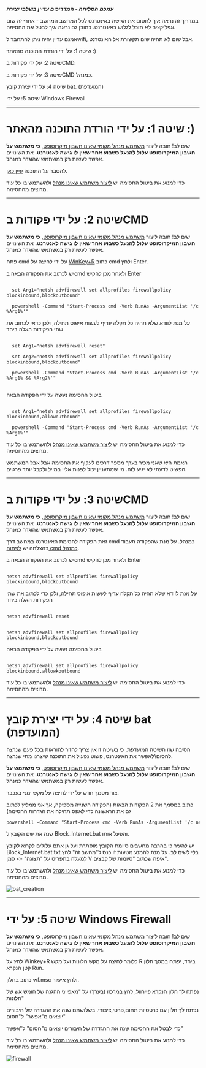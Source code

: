 **_עמכם הסליחה - המדריכים עדיין בשלבי יצירה_**

במדריך זה נראה איך לחסום את הגישה באינטרנט לכל המחשב המחשב - אחרי זה שום אפליקציה לא תוכל לגלוש באינטרנט. כמובן גם נראה איך לבטל את החסימה.

אמנם עדיין יהיה ניתן להתחבר לwifi, אבל שום לא תהיה שום תקשורת אל האינטרנט.

שיטה 1: על ידי הורדת התוכנה מהאתר :)

שיטה 2: על ידי פקודות בCMD.

שיטה 3: על ידי פקודות בCMD כמנהל.

שיטה 4: על ידי יצירת קובץ bat. (המועדפת)

שיטה 5: על ידי Windows Firewall

---

# שיטה 1: על ידי הורדת התוכנה מהאתר :)

שים לב! חובה ליצור [משתמש מנהל מקומי שאינו חשבון מיקרוסופט](https://koshernet.github.io/2023/05/07/%D7%9E%D7%93%D7%A8%D7%99%D7%9A-%D7%9C%D7%99%D7%A6%D7%99%D7%A8%D7%AA-%D7%9E%D7%A9%D7%AA%D7%9E%D7%A9-%D7%97%D7%93%D7%A9-%D7%91%D7%9E%D7%97%D7%A9%D7%91.html), **כי משתמש על חשבון המיקרוסופט עלול להנעל כשבוע אחר שאין לו גישה לאנטרנט.** את השינויים אפשר לעשות רק במשתמש שהוגדר כמנהל.

להסבר על התוכנה [עיין כאן](https://koshernet.github.io/2023/10/07/%D7%94%D7%9E%D7%93%D7%A8%D7%99%D7%9A-%D7%94%D7%9E%D7%9C%D7%90-%D7%94%D7%A7%D7%A6%D7%A8-%D7%9C%D7%A0%D7%99%D7%94%D7%95%D7%9C-%D7%94%D7%97%D7%A1%D7%99%D7%9E%D7%94-%D7%91%D7%9E%D7%97%D7%A9%D7%91.html).

כדי למנוע את ביטול החסימה יש [ליצור משתמש שאינו מנהל](https://koshernet.github.io/2023/05/07/%D7%9E%D7%93%D7%A8%D7%99%D7%9A-%D7%9C%D7%99%D7%A6%D7%99%D7%A8%D7%AA-%D7%9E%D7%A9%D7%AA%D7%9E%D7%A9-%D7%97%D7%93%D7%A9-%D7%91%D7%9E%D7%97%D7%A9%D7%91.html) ולהשתמש בו כל עוד מרוצים מהחסימה.

---

#  שיטה 2: על ידי פקודות בCMD

שים לב! חובה ליצור [משתמש מנהל מקומי שאינו חשבון מיקרוסופט](https://koshernet.github.io/2023/05/07/%D7%9E%D7%93%D7%A8%D7%99%D7%9A-%D7%9C%D7%99%D7%A6%D7%99%D7%A8%D7%AA-%D7%9E%D7%A9%D7%AA%D7%9E%D7%A9-%D7%97%D7%93%D7%A9-%D7%91%D7%9E%D7%97%D7%A9%D7%91.html), **כי משתמש על חשבון המיקרוסופט עלול להנעל כשבוע אחר שאין לו גישה לאנטרנט.** את השינויים אפשר לעשות רק במשתמש שהוגדר כמנהל.

פתח cmd על ידי לחיצה על [WinKey+R](https://koshernet.github.io/2023/05/07/%D7%9C%D7%A4%D7%AA%D7%95%D7%97-CMD-%D7%9B%D7%9E%D7%A0%D7%94%D7%9C.html#%D7%A9%D7%99%D7%98%D7%94-2-%D7%93%D7%A8%D7%9A-run-winkeyr-%D7%94%D7%9E%D7%95%D7%A2%D7%93%D7%A4%D7%AA) כתוב cmd ולחץ Enter.

יש לכתוב את הפקודה הבאה בcmd ולאחר מכן להקיש Enter

<div class="code_div" dir="ltr">
<code class="language-cmd">
  set Arg1="netsh advfirewall set allprofiles firewallpolicy blockinbound,blockoutbound" <br>
  powershell -Command "Start-Process cmd -Verb RunAs -ArgumentList '/c %Arg1%'"
</code>
</div>

על מנת לוודא שלא תהיה כל תקלה עדיף לעשות איפוס תחילה, ולכן כדאי לכתוב את שתי הפקודות האלה ביחד

<div class="code_div" dir="ltr">
<code class="language-cmd">
  set Arg1="netsh advfirewall reset" <br>
  set Arg2="netsh advfirewall set allprofiles firewallpolicy blockinbound,blockoutbound" <br>
  powershell -Command "Start-Process cmd -Verb RunAs -ArgumentList '/c %Arg1% && %Arg2%'"

</code>
</div>

ביטול החסימה נעשה על ידי הפקודה הבאה

<div class="code_div" dir="ltr">
<code class="language-cmd">
  set Arg1="netsh advfirewall set allprofiles firewallpolicy blockinbound,allowoutbound" <br>
  powershell -Command "Start-Process cmd -Verb RunAs -ArgumentList '/c %Arg1%'"
</code>
</div>

כדי למנוע את ביטול החסימה יש [ליצור משתמש שאינו מנהל](https://koshernet.github.io/2023/05/07/%D7%9E%D7%93%D7%A8%D7%99%D7%9A-%D7%9C%D7%99%D7%A6%D7%99%D7%A8%D7%AA-%D7%9E%D7%A9%D7%AA%D7%9E%D7%A9-%D7%97%D7%93%D7%A9-%D7%91%D7%9E%D7%97%D7%A9%D7%91.html) ולהשתמש בו כל עוד מרוצים מהחסימה.

האמת היא שאני מכיר בערך מספר דרכים לעקוף את החסימה אבל אבל המשתמש הפשוט לדעתי לא יגיע לזה. מי שמתעניין יכול לפנות אליי במייל ולקבל יותר פרטים.

---

#  שיטה 3: על ידי פקודות בCMD

שים לב! חובה ליצור [משתמש מנהל מקומי שאינו חשבון מיקרוסופט](https://koshernet.github.io/2023/05/07/%D7%9E%D7%93%D7%A8%D7%99%D7%9A-%D7%9C%D7%99%D7%A6%D7%99%D7%A8%D7%AA-%D7%9E%D7%A9%D7%AA%D7%9E%D7%A9-%D7%97%D7%93%D7%A9-%D7%91%D7%9E%D7%97%D7%A9%D7%91.html), **כי משתמש על חשבון המיקרוסופט עלול להנעל כשבוע אחר שאין לו גישה לאנטרנט.** את השינויים אפשר לעשות רק במשתמש שהוגדר כמנהל.

זאת הפקודה לחסימת האינטרנט במחשב דרך cmd כמנהל. על מנת שהפקודה תעבוד בהצלחה יש [לפתוח cmd כמנהל]( https://koshernet.github.io/2023/05/07/%D7%9C%D7%A4%D7%AA%D7%95%D7%97-CMD-%D7%9B%D7%9E%D7%A0%D7%94%D7%9C.html ).

יש לכתוב את הפקודה הבאה בcmd ולאחר מכן להקיש Enter

<div class="code_div" dir="ltr">
<code class="language-cmd">
netsh advfirewall set allprofiles firewallpolicy blockinbound,blockoutbound
</code>
</div>

על מנת לוודא שלא תהיה כל תקלה עדיף לעשות איפוס תחילה, ולכן כדי לכתוב את שתי הפקודות האלה ביחד

<div class="code_div" dir="ltr">
<code class="language-cmd">
netsh advfirewall reset
  <br>
netsh advfirewall set allprofiles firewallpolicy blockinbound,blockoutbound
</code>
</div>

ביטול החסימה נעשה על ידי הפקודה הבאה

<div class="code_div" dir="ltr">
<code class="language-cmd">
netsh advfirewall set allprofiles firewallpolicy blockinbound,allowkoutbound
</code>
</div>


כדי למנוע את ביטול החסימה יש [ליצור משתמש שאינו מנהל](https://koshernet.github.io/2023/05/07/%D7%9E%D7%93%D7%A8%D7%99%D7%9A-%D7%9C%D7%99%D7%A6%D7%99%D7%A8%D7%AA-%D7%9E%D7%A9%D7%AA%D7%9E%D7%A9-%D7%97%D7%93%D7%A9-%D7%91%D7%9E%D7%97%D7%A9%D7%91.html) ולהשתמש בו כל עוד מרוצים מהחסימה.

---

# שיטה 4: על ידי יצירת קובץ bat (המועדפת)

הסיבה שזו השיטה המועדפת, כי בשיטה זו אין צריך לחזור להוראות בכל פעם שנרצה לחסום\לאפשר את האינטרנט, פשוט נפעיל את התוכנה שיצרנו מתי שנרצה.

שים לב! חובה ליצור [משתמש מנהל מקומי שאינו חשבון מיקרוסופט](https://koshernet.github.io/2023/05/07/%D7%9E%D7%93%D7%A8%D7%99%D7%9A-%D7%9C%D7%99%D7%A6%D7%99%D7%A8%D7%AA-%D7%9E%D7%A9%D7%AA%D7%9E%D7%A9-%D7%97%D7%93%D7%A9-%D7%91%D7%9E%D7%97%D7%A9%D7%91.html), **כי משתמש על חשבון המיקרוסופט עלול להנעל כשבוע אחר שאין לו גישה לאנטרנט.** את השינויים אפשר לעשות רק במשתמש שהוגדר כמנהל.

צור מסמך חדש על ידי לחיצה על מקש ימני בעכבר.

כתוב במסמך את 2 הפקודות הבאות (הפקודה השנייה מספיקה, אך אני ממליץ לכתוב גם את הראשונה כדי לאפס תחילה את הגדרות החסימה)

<div dir="ltr" style="width: 100%;display: flex;">
<code class="language-cmd" style="width: 100%;display: flex;white-space: nowrap;overflow: scroll;scrollbar-width: thin;">
powershell -Command "Start-Process cmd -Verb RunAs -ArgumentList '/c netsh advfirewall reset & netsh advfirewall set allprofiles firewallpolicy blockinbound,blockoutbound'"
</code>
</div>

שנה את שם הקובץ ל Block_Internet.bat והפעל אותו.

יש להעיר כי בהרבה מחשבים סיומת הקובץ מוסתרת ועל גן אתם עלולים לקרוא לקובץ Block_Internet.bat.txt בלי לשים לב. על מנת להמנע מטעות זו כנס ל"מחשב זה" לחץ למעלה בתפריט על "תצוגה" -> סמן V איפה שכתוב "סיומות של קבצים".

כדי למנוע את ביטול החסימה יש [ליצור משתמש שאינו מנהל](https://koshernet.github.io/2023/05/07/%D7%9E%D7%93%D7%A8%D7%99%D7%9A-%D7%9C%D7%99%D7%A6%D7%99%D7%A8%D7%AA-%D7%9E%D7%A9%D7%AA%D7%9E%D7%A9-%D7%97%D7%93%D7%A9-%D7%91%D7%9E%D7%97%D7%A9%D7%91.html) ולהשתמש בו כל עוד מרוצים מהחסימה.

![bat_creation](https://github.com/koshernet/koshernet.github.io/assets/155895553/a61382d9-ca05-48d0-8926-3f5626673bb0)

---

# שיטה 5: על ידי Windows Firewall

שים לב! חובה ליצור [משתמש מנהל מקומי שאינו חשבון מיקרוסופט](https://koshernet.github.io/2023/05/07/%D7%9E%D7%93%D7%A8%D7%99%D7%9A-%D7%9C%D7%99%D7%A6%D7%99%D7%A8%D7%AA-%D7%9E%D7%A9%D7%AA%D7%9E%D7%A9-%D7%97%D7%93%D7%A9-%D7%91%D7%9E%D7%97%D7%A9%D7%91.html), **כי משתמש על חשבון המיקרוסופט עלול להנעל כשבוע אחר שאין לו גישה לאנטרנט.** את השינויים אפשר לעשות רק במשתמש שהוגדר כמנהל.

לחץ על Winkey+R כלומר לחיצה על מקש חלונות ועל מקש R ביחד, יפתח במסך חלון קטן הנקרא Run.

כתוב בחלון wf.msc ולחץ אישור.

נפתח לך חלון הנקרא פיירוול, לחץ במרכזו (בערך) על "מאפייני ההגנה של חומש אש של חלונות"

נפתח לך חלון עם כרטסיות תחום,פרטי,ציבורי. בשלושתם שנה את ההגדרה של חיבורים יוצאים מ"אפשר" ל"חסום"

כדי לבטל את החסימה שנה את ההגדרה של חיבורים יוצאים מ"חסום" ל"אפשר"

כדי למנוע את ביטול החסימה יש [ליצור משתמש שאינו מנהל](https://koshernet.github.io/2023/05/07/%D7%9E%D7%93%D7%A8%D7%99%D7%9A-%D7%9C%D7%99%D7%A6%D7%99%D7%A8%D7%AA-%D7%9E%D7%A9%D7%AA%D7%9E%D7%A9-%D7%97%D7%93%D7%A9-%D7%91%D7%9E%D7%97%D7%A9%D7%91.html) ולהשתמש בו כל עוד מרוצים מהחסימה.

![firewall](https://github.com/koshernet/koshernet.github.io/assets/155895553/b52c3b84-4c13-45d3-b34e-37d9ebada852)

